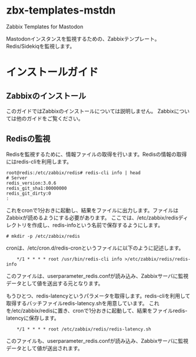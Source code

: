 # zbx-templates-mstdn
Zabbix Templates for Mastodon

Mastodonインスタンスを監視するための、Zabbixテンプレート。
Redis/Sidekiqを監視します。

# インストールガイド

## Zabbixのインストール
このガイドではZabbixのインストールについては説明しません。
Zabbixについては他のガイドをご覧ください。

## Redisの監視
Redisを監視するために、情報ファイルの取得を行います。Redisの情報の取得にはredis-cliを利用します。

    root@redis:/etc/zabbix/redis# redis-cli info | head
    # Server
    redis_version:3.0.6
    redis_git_sha1:00000000
    redis_git_dirty:0
    :

これをcronで1分おきに起動し、結果をファイルに出力します。ファイルはZabbixが読めるようにする必要があります。
ここでは、/etc/zabbix/redisディレクトリを作成し、redis-infoという名前で保存するようにします。

    # mkdir -p /etc/zabbix/redis

cronは、/etc/cron.d/redis-cronというファイルに以下のように記述します。
```
    */1 * * * * root /usr/bin/redis-cli info >/etc/zabbix/redis/redis-info
```
このファイルは、userparameter_redis.confが読み込み、Zabbixサーバに監視データとして値を送出する元となります。

もうひとつ、redis-latencyというパラメータを取得します。redis-cliを利用して取得するバッチファイルredis-latency.shを用意しています。
これを/etc/zabbix/redisに置き、cronで1分おきに起動して、結果をファイルredis-latencyに保存します。
```
    */1 * * * * root /etc/zabbix/redis/redis-latency.sh
```
このファイルも、userparameter_redis.confが読み込み、Zabbixサーバに監視データとして値が送出されます。

